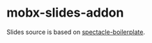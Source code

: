 # mobx-slides-addon

Slides source is based on [spectacle-boilerplate](https://github.com/FormidableLabs/spectacle-boilerplate).
